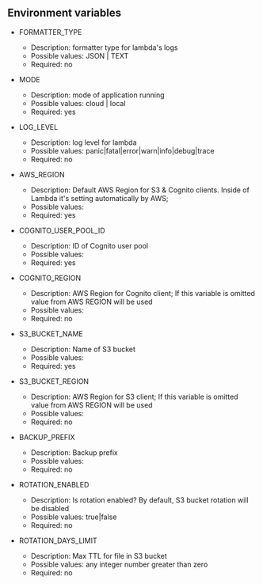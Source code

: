 ## Environment variables

* FORMATTER_TYPE
    * Description: formatter type for lambda's logs
    * Possible values: JSON | TEXT
    * Required: no

* MODE
    * Description: mode of application running
    * Possible values: cloud | local
    * Required: yes

* LOG_LEVEL
    * Description: log level for lambda
    * Possible values: panic|fatal|error|warn|info|debug|trace
    * Required: no

* AWS_REGION
    * Description: Default AWS Region for S3 & Cognito clients. Inside of Lambda it's setting automatically by AWS;
    * Possible values: <any valid AWS region>
    * Required: yes

* COGNITO_USER_POOL_ID
    * Description: ID of Cognito user pool
    * Possible values: <any valid ID>
    * Required: yes

* COGNITO_REGION
  * Description: AWS Region for Cognito client; If this variable is omitted value from AWS REGION will be used
  * Possible values: <any valid AWS region>
  * Required: no

* S3_BUCKET_NAME
    * Description: Name of S3 bucket
    * Possible values: <any valid bucket name>
    * Required: yes

* S3_BUCKET_REGION
  * Description: AWS Region for S3 client; If this variable is omitted value from AWS REGION will be used
  * Possible values: <any valid AWS region>
  * Required: no

* BACKUP_PREFIX
    * Description: Backup prefix
    * Possible values: <any string>
    * Required: no

* ROTATION_ENABLED
  * Description: Is rotation enabled? By default, S3 bucket rotation will be disabled
  * Possible values: true|false
  * Required: no

* ROTATION_DAYS_LIMIT
    * Description: Max TTL for file in S3 bucket
    * Possible values: any integer number greater than zero
    * Required: no